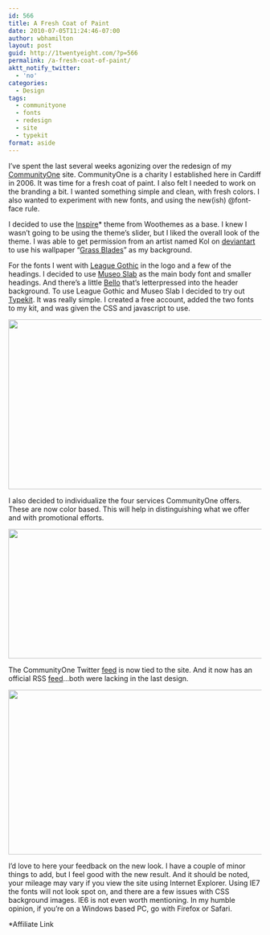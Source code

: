 ```yaml
---
id: 566
title: A Fresh Coat of Paint
date: 2010-07-05T11:24:46-07:00
author: wbhamilton
layout: post
guid: http://1twentyeight.com/?p=566
permalink: /a-fresh-coat-of-paint/
aktt_notify_twitter:
  - 'no'
categories:
  - Design
tags:
  - communityone
  - fonts
  - redesign
  - site
  - typekit
format: aside
---
```

I&#8217;ve spent the last several weeks agonizing over the redesign of my [CommunityOne](http://www.communityone.org.uk) site. CommunityOne is a charity I established here in Cardiff in 2006. It was time for a fresh coat of paint. I also felt I needed to work on the branding a bit. I wanted something simple and clean, with fresh colors. I also wanted to experiment with new fonts, and using the new(ish) @font-face rule.

I decided to use the [Inspire](http://www.woothemes.com/amember/go.php?r=389&i=l76)* theme from Woothemes as a base. I knew I wasn&#8217;t going to be using the theme&#8217;s slider, but I liked the overall look of the theme. I was able to get permission from an artist named Kol on [deviantart](http://www.deviantart.com/) to use his wallpaper &#8220;[Grass Blades](http://-kol.deviantart.com/art/Grass-Blades-73597063)&#8221; as my background.

For the fonts I went with [League Gothic](http://www.theleagueofmoveabletype.com/fonts/7-league-gothic) in the logo and a few of the headings. I decided to use [Museo Slab](http://new.myfonts.com/fonts/exljbris/museo-slab/) as the main body font and smaller headings. And there&#8217;s a little [Bello](http://new.myfonts.com/fonts/underware/bello/) that&#8217;s letterpressed into the header background. To use League Gothic and Museo Slab I decided to try out [Typekit](http://typekit.com). It was really simple. I created a free account, added the two fonts to my kit, and was given the CSS and javascript to use.

<img class="alignnone size-full wp-image-570" title="header" src="http://1twentyeight.com/wp-content/uploads/2010/07/header.jpg" alt="" width="610" height="338" srcset="http://1twentyeight.com/wp-content/uploads/2010/07/header.jpg 610w, http://1twentyeight.com/wp-content/uploads/2010/07/header-300x166.jpg 300w" sizes="(max-width: 610px) 100vw, 610px" /> 

I also decided to individualize the four services CommunityOne offers. These are now color based. This will help in distinguishing what we offer and with promotional efforts.

<img class="alignnone size-full wp-image-568" title="services" src="http://1twentyeight.com/wp-content/uploads/2010/07/services.jpg" alt="" width="610" height="258" srcset="http://1twentyeight.com/wp-content/uploads/2010/07/services.jpg 610w, http://1twentyeight.com/wp-content/uploads/2010/07/services-300x126.jpg 300w" sizes="(max-width: 610px) 100vw, 610px" /> 

The CommunityOne Twitter [feed](http://twitter.com/communityoneorg) is now tied to the site. And it now has an official RSS [feed](http://feeds.feedburner.com/Communityone)&#8230;both were lacking in the last design.

<img class="alignnone size-full wp-image-572" title="footer" src="http://1twentyeight.com/wp-content/uploads/2010/07/footer.jpg" alt="" width="610" height="328" srcset="http://1twentyeight.com/wp-content/uploads/2010/07/footer.jpg 610w, http://1twentyeight.com/wp-content/uploads/2010/07/footer-300x161.jpg 300w" sizes="(max-width: 610px) 100vw, 610px" /> 

I&#8217;d love to here your feedback on the new look. I have a couple of minor things to add, but I feel good with the new result. And it should be noted, your mileage may vary if you view the site using Internet Explorer. Using IE7 the fonts will not look spot on, and there are a few issues with CSS background images. IE6 is not even worth mentioning. In my humble opinion, if you&#8217;re on a Windows based PC, go with Firefox or Safari.

*Affiliate Link